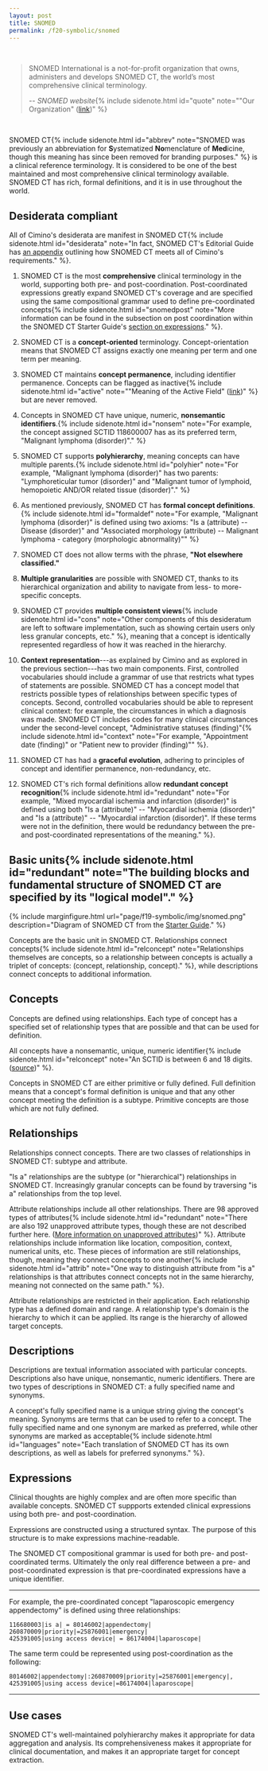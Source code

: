 ```yaml
---
layout: post
title: SNOMED
permalink: /f20-symbolic/snomed
---
```

<br>

> SNOMED International is a not-for-profit organization that owns, administers and develops SNOMED CT, the world’s most comprehensive clinical terminology.
>
> -- <cite>SNOMED website</cite>{% include sidenote.html id="quote" note="\"Our Organization\" ([link](https://www.snomed.org/our-organization/our-organization))" %}

<br>

<span class="newthought">SNOMED CT</span>{% include sidenote.html id="abbrev" note="SNOMED was previously an abbreviation for **S**ystematized **No**menclature of **Med**icine, though this meaning has since been removed for branding purposes." %} is a clinical reference terminology.
It is considered to be one of the best maintained and most comprehensive clinical terminology available.
SNOMED CT has rich, formal definitions, and it is in use throughout the world.

## Desiderata compliant

<span class="newthought">All of</span> Cimino's desiderata are manifest in SNOMED CT{% include sidenote.html id="desiderata" note="In fact, SNOMED CT's Editorial Guide has [an appendix](https://confluence.ihtsdotools.org/display/DOCEG/Medical+Vocabularies+-+J.+Cimino) outlining how SNOMED CT meets all of Cimino's requirements." %}.

1. SNOMED CT is the most **comprehensive** clinical terminology in the world, supporting both pre- and post-coordination.
Post-coordinated expressions greatly expand SNOMED CT's coverage and are specified using the same compositional grammar used to define pre-coordinated concepts{% include sidenote.html id="snomedpost" note="More information can be found in the subsection on post coordination within the SNOMED CT Starter Guide's [section on expressions](https://confluence.ihtsdotools.org/display/DOCSTART/7.+SNOMED+CT+Expressions)." %}.

2. SNOMED CT is a **concept-oriented** terminology.
Concept-orientation means that SNOMED CT assigns exactly one meaning per term and one term per meaning.

3. SNOMED CT maintains **concept permanence**, including identifier permanence.
Concepts can be flagged as inactive{% include sidenote.html id="active" note="\"Meaning of the Active Field\" ([link](https://confluence.ihtsdotools.org/display/DOCRELFMT/3.1.4+Meaning+of+the+Active+Field))" %} but are never removed.

4. Concepts in SNOMED CT have unique, numeric, **nonsemantic identifiers**.{% include sidenote.html id="nonsem" note="For example, the concept assigned SCTID 118600007 has as its preferred term, \"Malignant lymphoma (disorder)\"." %}

5. SNOMED CT supports **polyhierarchy**, meaning concepts can have multiple parents.{% include sidenote.html id="polyhier" note="For example, \"Malignant lymphoma (disorder)\" has two parents: \"Lymphoreticular tumor (disorder)\" and \"Malignant tumor of lymphoid, hemopoietic AND/OR related tissue (disorder)\"." %}

6. As mentioned previously, SNOMED CT has **formal concept definitions**.{% include sidenote.html id="formaldef" note="For example, \"Malignant lymphoma (disorder)\" is defined using two axioms: \"Is a (attribute)  --  Disease (disorder)\" and \"Associated morphology (attribute)  --  Malignant lymphoma - category (morphologic abnormality)\"" %}

7. SNOMED CT does not allow terms with the phrase, **"Not elsewhere classified."**

8. **Multiple granularities** are possible with SNOMED CT, thanks to its hierarchical organization and ability to navigate from less- to more-specific concepts.

9. SNOMED CT provides **multiple consistent views**{% include sidenote.html id="cons" note="Other components of this desideratum are left to software implementation, such as showing certain users only less granular concepts, etc." %}, meaning that a concept is identically represented regardless of how it was reached in the hierarchy.


10. **Context representation**---as explained by Cimino and as explored in the previous section---has two main components.
First, controlled vocabularies should include a grammar of use that restricts what types of statements are possible.
SNOMED CT has a concept model that restricts possible types of relationships between specific types of concepts.
Second, controlled vocabularies should be able to represent clinical context: for example, the circumstances in which a diagnosis was made.
SNOMED CT includes codes for many clinical circumstances under the second-level concept, "Administrative statuses (finding)"{% include sidenote.html id="context" note="For example, \"Appointment date (finding)\" or \"Patient new to provider (finding)\"" %}.

11. SNOMED CT has had a **graceful evolution**, adhering to principles of concept and identifier permanence, non-redundancy, etc.

12. SNOMED CT's rich formal definitions allow **redundant concept recognition**{% include sidenote.html id="redundant" note="For example, \"Mixed myocardial ischemia and infarction (disorder)\" is defined using both \"Is a (attribute)\"  --  \"Myocardial ischemia (disorder)\" and \"Is a (attribute)\"  --  \"Myocardial infarction (disorder)\". If these terms were not in the definition, there would be redundancy between the pre- and post-coordinated representations of the meaning." %}.

## Basic units{% include sidenote.html id="redundant" note="The building blocks and fundamental structure of SNOMED CT are specified by its \"logical model\"." %}

{% include marginfigure.html url="page/f19-symbolic/img/snomed.png" description="Diagram of SNOMED CT from the [Starter Guide](https://confluence.ihtsdotools.org/display/DOCSTART/SNOMED+CT+Starter+Guide)." %}

<span class="newthought">Concepts</span> are the basic unit in SNOMED CT.
Relationships connect concepts{% include sidenote.html id="relconcept" note="Relationships themselves are concepts, so a relationship between concepts is actually a triplet of concepts: (concept, relationship, concept)." %}, while descriptions connect concepts to additional information.

## Concepts

<span class="newthought">Concepts</span> are defined using relationships.
Each type of concept has a specified set of relationship types that are possible and that can be used for definition.

All concepts have a nonsemantic, unique, numeric identifier{% include sidenote.html id="relconcept" note="An SCTID is between 6 and 18 digits. ([source](https://confluence.ihtsdotools.org/display/DOCRELFMT/6.1+SCTID+Data+Type))" %}.

Concepts in SNOMED CT are either primitive or fully defined.
Full definition means that a concept's formal definition is unique and that any other concept meeting the definition is a subtype.
Primitive concepts are those which are not fully defined.

## Relationships

<span class="newthought">Relationships</span> connect concepts.
There are two classes of relationships in SNOMED CT: subtype and attribute.

"Is a" relationships are the subtype (or "hierarchical") relationships in SNOMED CT.
Increasingly granular concepts can be found by traversing "is a" relationships from the top level.

Attribute relationships include all other relationships.
There are 98 approved types of attributes{% include sidenote.html id="redundant" note="There are also 192 unapproved attribute types, though these are not described further here. ([More information on unapproved attributes](https://confluence.ihtsdotools.org/display/DOCTSG/10.1.4+Sanctioned+and+unsanctioned+refinement))" %}.
Attribute relationships include information like location, composition, context, numerical units, etc.
These pieces of information are still relationships, though, meaning they connect concepts to one another{% include sidenote.html id="attrib" note="One way to distinguish attribute from \"is a\" relationships is that attributes connect concepts not in the same hierarchy, meaning not connected on the same path." %}.

Attribute relationships are restricted in their application.
Each relationship type has a defined domain and range.
A relationship type's domain is the hierarchy to which it can be applied.
Its range is the hierarchy of allowed target concepts.

## Descriptions

Descriptions are textual information associated with particular concepts.
Descriptions also have unique, nonsemantic, numeric identifiers.
There are two types of descriptions in SNOMED CT: a fully specified name and synonyms.

A concept's fully specified name is a unique string giving the concept's meaning.
Synonyms are terms that can be used to refer to a concept.
The fully specified name and one synonym are marked as preferred, while other synonyms are marked as acceptable{% include sidenote.html id="languages" note="Each translation of SNOMED CT has its own descriptions, as well as labels for preferred synonyms." %}.

<!-- ## Concept model

<span class="newthought">The concept model</span> specifies the top level concepts in SNOMED CT, the ways that concepts can be defined, and the ways that concepts can relate to one another, depending on the hierarchies in which they are located.

The root concept in SNOMED CT is "SNOMED CT Concept (SNOMED RT+CTV3)".
This root has 19 children, called "top-level hierarchies"{% include sidenote.html id="meta" note="One top level hierarchy, \"SNOMED CT Model Component (metadata)\" is an ancestor of relationship and description type concepts." %}.

{% include marginfigure.html url="page/f19-symbolic/img/dom_rng.png" description="Examples of domain and range from the [Starter Guide](https://confluence.ihtsdotools.org/display/DOCSTART/SNOMED+CT+Starter+Guide)." %} -->

## Expressions

<span class="newthought">Clinical thoughts</span> are highly complex and are often more specific than available concepts.
SNOMED CT suppports extended clinical expressions using both pre- and post-coordination.

Expressions are constructed using a structured syntax.
The purpose of this structure is to make expressions machine-readable.

The SNOMED CT compositional grammar is used for both pre- and post-coordinated terms.
Ultimately the only real difference between a pre- and post-coordinated expression is that pre-coordinated expressions have a unique identifier.

---

For example, the pre-coordinated concept "laparoscopic emergency appendectomy" is defined using three relationships:

```
116680003|is a| = 80146002|appendectomy|
260870009|priority|=25876001|emergency|
425391005|using access device| = 86174004|laparoscope|
```

The same term could be represented using post-coordination as the following:

```
80146002|appendectomy|:260870009|priority|=25876001|emergency|, 425391005|using access device|=86174004|laparoscope|
```
---

## Use cases

SNOMED CT's well-maintained polyhierarchy makes it appropriate for data aggregation and analysis.
Its comprehensiveness makes it appropriate for clinical documentation, and makes it an appropriate target for concept extraction.

<!--
TODO

One of SNOMED-CT's major use cases for observation research is as an entry-point for conditions in the OMOP Common Data Model (CDM).


 -->
